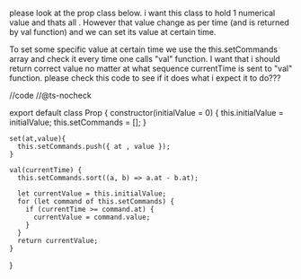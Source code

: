 please look at the prop class below. i want this class to hold 1 numerical value and thats all . However that value change as per time (and is returned by val function) and we can set its value at certain time.

To set some specific value at certain time we use the this.setCommands array and check it every time one calls "val" function.
I want that i should return correct value no matter at what sequence currentTime is sent to "val" function.
please check this code to see if it does what i expect it to do???

//code
//@ts-nocheck

export default class Prop {
    constructor(initialValue = 0) {
      this.initialValue = initialValue;
      this.setCommands = [];
    }
  
    set(at,value){
      this.setCommands.push({ at , value });
    }

    val(currentTime) {
      this.setCommands.sort((a, b) => a.at - b.at);

      let currentValue = this.initialValue;
      for (let command of this.setCommands) {
        if (currentTime >= command.at) {
          currentValue = command.value;
        } 
      }
      return currentValue;
    }
  }
  
